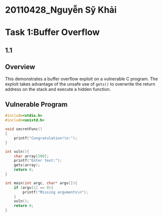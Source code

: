 # 20110428_Nguyễn Sỹ Khải

# Task 1:Buffer Overflow
## 1.1
## Overview

This demonstrates a buffer overflow exploit on a vulnerable C program. The exploit takes advantage of the unsafe use of `gets()` to overwrite the return address on the stack and execute a hidden function.

## Vulnerable Program

```c
#include<stdio.h>
#include<unistd.h>

void secretFunc()
{
    printf("Congratulation!\n:");
}

int vuln(){
    char array[200];
    printf("Enter text:");
    gets(array);
    return 0;
}

int main(int argc, char* argv[]){
    if (argv[1] == 0){
        printf("Missing arguments\n");
    }
    vuln();
    return 0;
}

